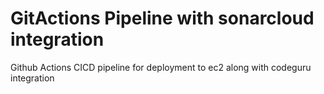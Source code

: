 # GitActions Pipeline with sonarcloud integration


Github Actions CICD pipeline for deployment to ec2 along with codeguru integration
